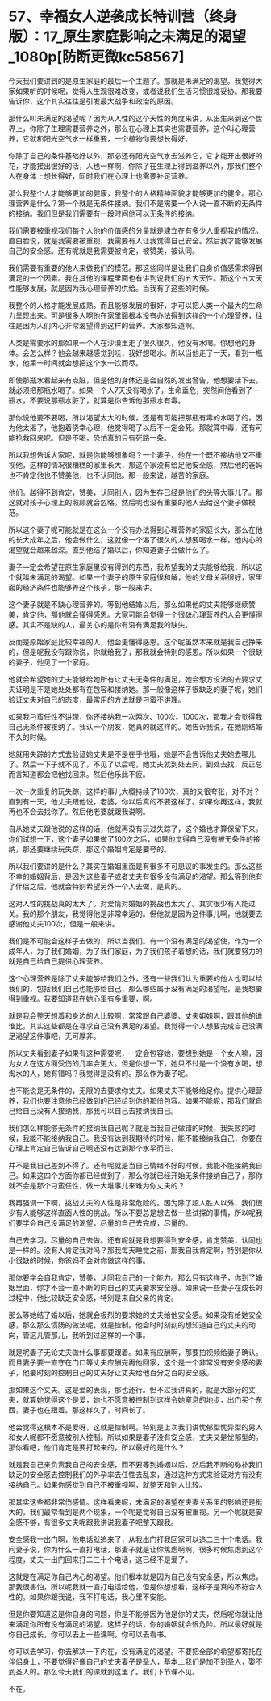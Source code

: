 # 57、幸福女人逆袭成长特训营（终身版）：17_原生家庭影响之未满足的渴望_1080p[防断更微kc58567]

今天我们要讲到的是原生家庭的最后一个主题了。那就是未满足的渴望。我觉得大家如果听的时候呢，觉得人生观很难改变，或者说我们生活习惯很难妥协。那我要告诉你，这个其实往往是引发最大战争和政治的原因。

那什么叫未满足的渴望呢？因为从人性的这个天性的角度来讲，从出生来到这个世界上，你除了生理需要营养之外，那么在心理上其实也需要营养，这个叫心理营养，它就和阳光空气水一样重要，一个植物你要想长得好。

你除了自己的条件基础好以外，那必还有阳光空气水去滋养它，它才能开出很好的花，才能接出很好的活，人也一样啊，你除了在生理上得到滋养以外，那我们整个人在身体上想长得好，同时我们在心理上也需要补足营养。

那么我整个人才能够更加的健康，我整个的人格精神面貌才能够更加的健全。那心理营养是什么？第一个就是无条件接纳。我们不是需要一个人说一直不断的无条件的接纳。我们但是我们需要有一段时间他可以无条件的接纳。

我们需要被重视我们每个人他的价值感的分量就是建立在有多少人重视我的情况。直白脸说，就是我需要被重视，我需要有人让我觉得自己安全。然后我才能够发展自己的安全感。还有呢就是我需要被肯定，被赞美，被认同。

我们需要有重要的他人来做我们的模范。那这些同样是让我们自身价值感需求得到满足的一个因素。我在其他的课程里面也有讲到说我们的五大天性。那这个五大天性能够发展，就是因为我心理营养的供给。当我有了这些的时候。

我整个的人格才能发展成熟。而且能够发展的很好，才可以把人类一个最大的生命力呈现出来。可是很多人啊他在家里面根本没有办法得到这样的一个心理营养，往往是因为人们内心非常渴望得到这样的营养。大家都知道啊。

人类是需要水的那如果一个人在沙漠里走了很久很久，他没有水喝。你想他的身体。会怎么样？他会越来越感觉到哇，我好想喝水。所以当他走了一天，看到一瓶水，他第一时间就会想把这个水一饮而尽。

即使那瓶水看起来有点脏，但是他的身体还是会自然的发出警告，他想要活下去，就必须把那瓶水喝了。如果一个人7天没有喝水了，生命垂危，突然间他看到了一瓶水，不要说那瓶水脏了，就算是你告诉他那瓶水有毒。

那你说他要不要喝，所以渴望太大的时候，还是有可能把那瓶有毒的水喝了的，因为他太渴了，他抱着侥幸心理，他觉得喝了以后不一定会死。那就算中毒，还有可能抢救回来呢。但是不喝，恐怕真的只有死路一条。

所以我想告诉大家呢，就是你能够想象吗？一个妻子，他在一个既不接纳他又不重视他，这样的情况很糟糕的家里长大，那这个家没有给足他安全感，然后他的爸妈也不肯定他也不赞美他，也不认同他。那一般来说，越苦的家庭。

他们。越得不到肯定，赞美，认同别人，因为生存已经是他们的头等大事儿了。那这就对孩子心理上的照顾就会忽略。然后呢也没有重要的他人去给这个妻子做模范。

所以这个妻子呢可能就是在这么一个没有办法得到心理营养的家庭长大，那么在他的长大成年之后，他会做什么，这就像一个渴了很久的人想要喝水一样，他内心的渴望就会越来越深。直到他结了婚以后，你知道妻子会做什么了。

妻子一定会希望在原生家庭里没有得到的东西，我希望我的丈夫能够给我，所以这个就叫未满足的渴望。如果一个妻子的原生家庭很和解，他的父母关系很好，家里面的经济条件也能够养这个孩子，那一般来讲。

这个妻子就是不缺心理营养的。等到他结婚以后，那么如果他的丈夫能够继续赞美，肯定他，那他就会懂得感恩。大家可能会觉得一个很缺心理营养的人会更懂得感。其实不是缺的人，最关心的是你有没有满足我的缺失。

反而是原始家庭比较幸福的人，他会更懂得感恩。这个呢虽然本来就是我自己挣来的，但是呢我没有跟你说，你就给我了，那我就会特别的感恩。所以如果一个很缺的妻子，他见了一个家庭。

他就会希望她的丈夫能够给她所有让丈夫无条件的满足，她会想方设法的去要求丈夫证明是不是她处处都有在包容和接纳她。那一般像这样子很缺乏的妻子呢，她们验证丈夫对自己的态度，最常用的方法就是刁蛮不讲理。

如果我刁蛮任性不讲理，你还接纳我一次两次、100次、1000次，那我才会觉得我自己无条件被接纳了。我认一个朋友，她真的就这样的。她告诉我说，在她刚结婚不久的时候。

她就用失踪的方式去验证她丈夫是不是在乎他哦，她是不会告诉他丈夫她去哪儿了。然后一下子就不见了，不见了以后呢，她丈夫就到处去问，到处去找，反正总而言知道都会把他找回来。然后他乐此不疲。

一次一次重复的玩失踪，这样的事儿大概持续了100次，真的又很夸张，对不对？直到有一天，他丈夫跟他说，老婆，你以后真的不要这样了。如果你再这样，我就再也不会去找你了。然后他老婆就跟我说啊。

自从她丈夫跟他说的这样的话，他就再没有玩过失踪了，这个婚也才算保留下来。你们试想一下，这个妻子如果做了100次之后，如果他觉得自己没有被无条件的接纳，那还要继续玩失踪，那这个婚姻肯定是要夸的。

所以我们要讲的是什么？其实在婚姻里面是有很多不可思议的事发生的。那么这些不幸的婚姻背后，是因为这些妻子或者丈夫有很多没有满足的渴望。那么等到他有了伴侣之后，他就会特别希望另外一个人去做，是真的。

这对人性的挑战真的太大了。对爱情对婚姻的挑战也太大了。其实很少有人能过关。我的那个朋友，我觉得他是非常幸运的。但他就是因为这件事儿啊，他就要去感谢他丈夫100次，但是一般来讲。

我们是不可能会这样子去做的，所以当我们。有一个没有满足的渴望使，作为一个成年人，为了我们婚姻，为了我们家庭，为了我们孩子着想的话，我们就要努力的就是自己给自己提供心理营养。

这个心理营养是除了丈夫能够给我们之外，还有一些我们认为重要的他人也可以给我们的，包括我们自己也能够给自己，那么哪些属于没有满足的渴望呢，是我想要得到重视。我要知道我在她心里有多重要，啊。

就是我会整天想着和身边的人比较啊，常常跟自己婆婆、丈夫姐姐啊，跟其他的谁谁比，其实这些都是在寻求自己没有满足的渴望。我觉得一个人想要完成自己没满足渴望这件事吧，无可厚非。

所以丈夫看到妻子如果有这种需要呢，一定会包容她，要想到她是一个女人嘛，因为女人在这方面受伤的几率会更大。但是你想一下，她只不过是一个没有水喝，想淘水的人，她有错吗？我觉得是没有的。那么作为妻子呢。

也不能说是无条件的，无限的去要求你丈夫。如果丈夫不能够给足你。提供心理营养，我们也要注意他已经做到的已经给到你的那份包容。如果不能呢，那我们就自己给自己没有人接纳我，那我可以自己去接纳我自己。

我们怎么样能够无条件的接纳我自己呢？就是当我自己做错的时候，我失败的时候，我能不能接纳我自己。我没有达到我期待的时候，能不能接纳我自己，你要在心理上肯定自己告诉自己啊还没有达到那个水平而已。

并不是我自己差到不得了。还有呢就是当自己情绪不好的时候，我能不能接纳我自己。如果这四个方面你都已经做到了，那么你就已经开始无条件接纳自己了，那你就不会是那个刁蛮任性，做一大堆事儿来难为你丈夫的？

我再强调一下啊，挑战丈夫的人性是非常危险的。因为除了超人胜人以外，我们很少有人能够这样直面人性的挑战。所以不要总是想去做一些试探的事情，所以呢我们要学会自己没满足的渴望，尽量的自己去完成，尽量的。

自己去学习，尽量的自己去做。还有呢就是我想要得到安全感，肯定赞美，认同也是一样的。没有人肯定我对吗？那我每天睡觉之前，那我自我肯定啊，特别是你从小很缺的时候，你爸妈不会对你做这样的事。

那你要学会自我肯定，赞美，认同我自己的一个能力。那么只有这样子，你到了婚姻里面，你才不会一直不断的向自己的丈夫要求安全感。如果说一些妻子在成长的过程中，他比较缺乏安全感，特别是来自父亲的肯定。

那么等她结了婚以后，她就会极烈的要求她的丈夫给他安全感。如果没有给她安全感，那么那么惯肠的做法呢，就是控制。他会时时刻刻的想知道自己的丈夫的动向，管这儿管那儿，我听到过这样的一个事。

就是呢妻子无论丈夫做什么事都要跟着。如果有应酬啊，那要拍视频给妻子确认。而且妻子要一直守在门口等丈夫应酬完再他回家，这个是一个非常没有安全感的妻子，他要时刻的控制自己的丈夫好让丈夫给他百分之百的安全感。

那如果这个丈夫。这是爱的表现，那也还行。但不过我讲真的，就是大部分的丈夫，就算她觉得这个是爱，她也不愿意被控制到这样令她窒息的地步，出门买个东西，妻子也在跟着。那这样久了，时间长了。

他会觉得这根本不是爱呀，这就是控制啊。特别是上次我们讲忧郁型忧异型的男人和女人呢都不愿意被别人控制。所以如果是妻子没有安全感，丈夫又是忧郁型的。那你看吧，他们肯定是要打起来的，所以最好的是什么？

就是我自己来负责我自己的安全感，而不要等到婚姻以后，然后我不断的弥补我们缺乏的安全感去控制我们的外孕率去任性去乱来，通过这种方式来验证对方有没有接纳自己。如果你感觉到自己不被重视啊，就整天和别人比较。

那其实这些都非常伤感情。这样看来呢，未满足的渴望在夫妻关系里的影响还是挺大的。我们最常看到是两个现象，一个呢是觉得自己没有被重视。另一个呢就是安全感不够，有很多丈夫呢跟我讲说我妻子吧整天跟我。

安全感我一出门啊，他电话就追来了，从我出门打我回家可以追二三十个电话。我问妻子说，你为什么一直打电话，那妻子就是让你焦虑啊啊，很多时候焦虑到这个程度，丈夫一出门回来打二三十个电话，这已经不是爱了。

这就是在满足你自己内心的渴望。他们根本就是因为自己没有安全感，所以焦虑，那我很害怕，所以呢我就一直打电话给他，但是你想想看，这样子是真的不符合人性的。如果你跟我说，我不打电话，我心里不安能。

但是你要知道这是你自身的问题，你是不能够因为他是你的丈夫，然后呢你就让他来满足你所有没有满足的渴望。这样子的话，你的婚姻就会很危险。所以最好就是你自己成长，你可以去上一些课啊，你可以去看书。

你可以去学习，你去解决一下内在，没有满足的渴望。不要把全部的希望都寄托在伴侣身上，不要觉得好像自己的丈夫妻子是圣人，基本上我们是加不到圣人，娶不到圣人的。那么今天我们的课就到这里了。我们下节课不见。

不在。